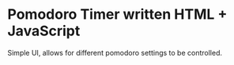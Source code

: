 # Pomodoro Timer written HTML + JavaScript #
Simple UI, allows for different pomodoro settings to be controlled.